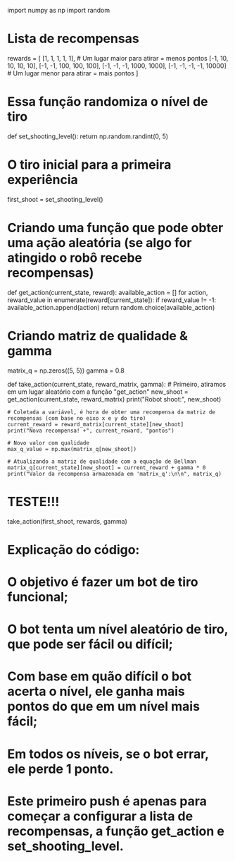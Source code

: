 import numpy as np
import random

# Lista de recompensas
rewards = [
    [1, 1, 1, 1, 1],    # Um lugar maior para atirar = menos pontos
    [-1, 10, 10, 10, 10],
    [-1, -1, 100, 100, 100],
    [-1, -1, -1, 1000, 1000],
    [-1, -1, -1, -1, 10000]    # Um lugar menor para atirar = mais pontos
]

# Essa função randomiza o nível de tiro
def set_shooting_level():
    return np.random.randint(0, 5)

# O tiro inicial para a primeira experiência
first_shoot = set_shooting_level()

# Criando uma função que pode obter uma ação aleatória (se algo for atingido o robô recebe recompensas)
def get_action(current_state, reward):
    available_action = []
    for action, reward_value in enumerate(reward[current_state]):
        if reward_value != -1:
            available_action.append(action)
    return random.choice(available_action)

# Criando matriz de qualidade & gamma
matrix_q = np.zeros((5, 5))
gamma = 0.8

def take_action(current_state, reward_matrix, gamma):
    # Primeiro, atiramos em um lugar aleatório com a função "get_action"
    new_shoot = get_action(current_state, reward_matrix)
    print("Robot shoot:", new_shoot)

    # Coletada a variável, é hora de obter uma recompensa da matriz de recompensas (com base no eixo x e y do tiro)
    current_reward = reward_matrix[current_state][new_shoot]
    print("Nova recompensa! +", current_reward, "pontos")

    # Novo valor com qualidade
    max_q_value = np.max(matrix_q[new_shoot])

    # Atualizando a matriz de qualidade com a equação de Bellman
    matrix_q[current_state][new_shoot] = current_reward + gamma * 0
    print("Valor da recompensa armazenada em 'matrix_q':\n\n", matrix_q)


# TESTE!!!
take_action(first_shoot, rewards, gamma)


# Explicação do código:
# O objetivo é fazer um bot de tiro funcional;
# O bot tenta um nível aleatório de tiro, que pode ser fácil ou difícil;
# Com base em quão difícil o bot acerta o nível, ele ganha mais pontos do que em um nível mais fácil;
# Em todos os níveis, se o bot errar, ele perde 1 ponto.
# Este primeiro push é apenas para começar a configurar a lista de recompensas, a função get_action e set_shooting_level.
